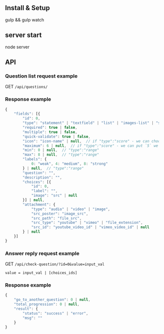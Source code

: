 ## Install &  Setup

gulp && gulp watch

## server start

node server

## API
### Question list request example

GET `/api/questions/`

### Response example
```javascript
{
    "fields": [{
        "id": 0,
        "type": "statement" | "textfield" | "list" | "images-list" | "section" | "boolean" | "score" | "range",
        "required": true | false,
        "multiple": true | false,
        "quick-validate": true | false,
        "icon": "icon-name" | null,  // if "type":"score" - we can choose icon from FontAwesome
        "maximum": 6 | null,  // if "type":"score" - we can put `5` we have 5 stars, 8 we have 8 stars
        "min": 0 | null,  // "type":"range"
        "max": 8 | null,  // "type":"range"
        "labels": {
            0: "weak", 4: "medium", 8: "strong"
        } | null,  // "type":"range"
        "question": "",
        "description": "",
        "choices": [{
            "id": 0,
            "label": "",
            "image": "src" | null
        }] | null,
        "attachment": {
            "type": "audio" | "video" | "image",
            "src_poster": "image_src",
            "src_path": "file_src",
            "src_type": "youtube" | "vimeo" | "file_extension",
            "src_id": "youtube_video_id" | "vimeo_video_id" | null
        } | null
    }]
}
```

### Answer reply request example

GET `/api/check-question/?id=0&value=input_val`

`value = input_val | [choices_ids]`

### Response example
```javascript
{
    "go_to_another_question": 0 | null,
    "total_progression": 0 | null,
    "result": {
        "status": "success" | "error",
        "msg": ""
    }
}
```
